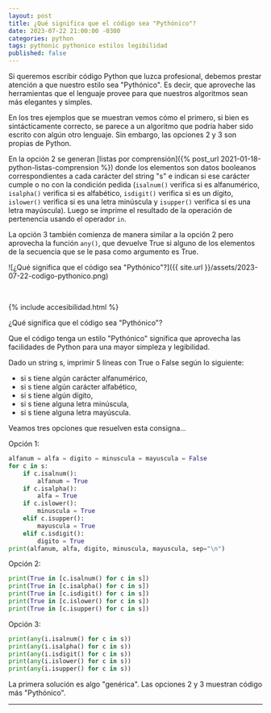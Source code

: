 ```yaml
---
layout: post
title: ¿Qué significa que el código sea "Pythónico"?
date: 2023-07-22 21:00:00 -0300
categories: python
tags: pythonic pythonico estilos legibilidad
published: false
---
```


Si queremos escribir código Python que luzca profesional, debemos prestar atención a que nuestro estilo sea "Pythónico". Es decir, que aproveche las herramientas que el lenguaje provee para que nuestros algoritmos sean más elegantes y simples.

En los tres ejemplos que se muestran vemos cómo el primero, si bien es sintácticamente correcto, se parece a un algoritmo que podría haber sido escrito con algún otro lenguaje. Sin embargo, las opciones 2 y 3 son propias de Python.

En la opción 2 se generan [listas por comprensión]({% post_url 2021-01-18-python-listas-comprension %}) donde los elementos son datos booleanos correspondientes a cada carácter del string "s" e indican si ese carácter cumple o no con la condición pedida (`isalnum()` verifica si es alfanumérico, `isalpha()` verifica si es alfabético, `isdigit()` verifica si es un dígito, `islower()` verifica si es una letra minúscula y `isupper()` verifica si es una letra mayúscula). Luego se imprime el resultado de la operación de pertenencia usando el operador `in`.

La opción 3 también comienza de manera similar a la opción 2 pero aprovecha la función `any()`, que devuelve True si alguno de los elementos de la secuencia que se le pasa como argumento es True.


![¿Qué significa que el código sea "Pythónico"?]({{ site.url }}/assets/2023-07-22-codigo-pythonico.png)


&nbsp;

{% include accesibilidad.html %}

¿Qué significa que el código sea "Pythónico"?

Que el código tenga un estilo "Pythónico" significa que aprovecha las facilidades de Python para una mayor simpleza y legibilidad.

Dado un string s, imprimir 5 líneas con True o False según lo siguiente:
- si s tiene algún carácter alfanumérico,
- si s tiene algún carácter alfabético,
- si s tiene algún dígito,
- si s tiene alguna letra minúscula,
- si s tiene alguna letra mayúscula.

Veamos tres opciones que resuelven esta consigna...

Opción 1:

```python
alfanum = alfa = digito = minuscula = mayuscula = False
for c in s:
    if c.isalnum():
        alfanum = True
    if c.isalpha():
        alfa = True
    if c.islower():
        minuscula = True
    elif c.isupper():
        mayuscula = True
    elif c.isdigit():
        digito = True
print(alfanum, alfa, digito, minuscula, mayuscula, sep="\n")
```

Opción 2:

```python
print(True in [c.isalnum() for c in s])
print(True in [c.isalpha() for c in s])
print(True in [c.isdigit() for c in s])
print(True in [c.islower() for c in s])
print(True in [c.isupper() for c in s])
```

Opción 3:

```python
print(any(i.isalnum() for c in s))
print(any(i.isalpha() for c in s))
print(any(i.isdigit() for c in s))
print(any(i.islower() for c in s))
print(any(i.isupper() for c in s))
```

La primera solución es algo "genérica". Las opciones 2 y 3 muestran código más "Pythónico".

</div></details>


<hr />
